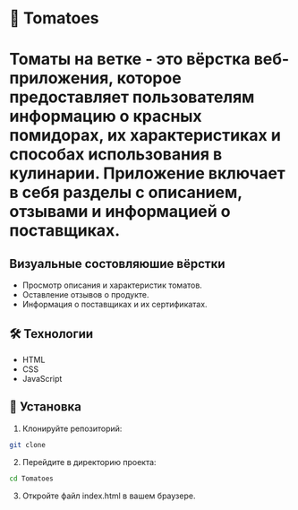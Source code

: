 # 🍅 Tomatoes

# Томаты на ветке - это вёрстка веб-приложения, которое предоставляет пользователям информацию о красных помидорах, их характеристиках и способах использования в кулинарии. Приложение включает в себя разделы с описанием, отзывами и информацией о поставщиках.

## Визуальные состовляюшие вёрстки
- Просмотр описания и характеристик томатов.
- Оставление отзывов о продукте.
- Информация о поставщиках и их сертификатах.

## 🛠️ Технологии
- HTML
- CSS
- JavaScript

## 🚀 Установка
1. Клонируйте репозиторий:
```bash
git clone
```

2. Перейдите в директорию проекта:
```bash
cd Tomatoes
```

3. Откройте файл index.html в вашем браузере.

